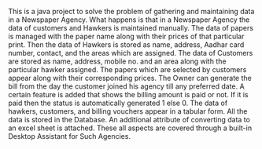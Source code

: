 This is a java project to solve the problem of gathering and maintaining data in a Newspaper Agency. What happens is that in a Newspaper Agency the data of customers and Hawkers is maintained manually. The data of papers is managed with the paper name along with their prices of that particular print. Then the data of Hawkers is stored as name, address, Aadhar card number, contact, and the areas which are assigned. The data of Customers are stored as name, address, mobile no. and an area along with the particular hawker assigned. The papers which are selected by customers appear along with their corresponding prices. The Owner can generate the bill from the day the customer joined his agency till any preferred date. A certain feature is added that shows the billing amount is paid or not. If it is paid then the status is automatically generated 1 else 0. The data of hawkers, customers, and billing vouchers appear in a tabular form. All the data is stored in the Database. An additional attribute of converting data to an excel sheet is attached. These all aspects are covered through a built-in Desktop Assistant for Such Agencies.
